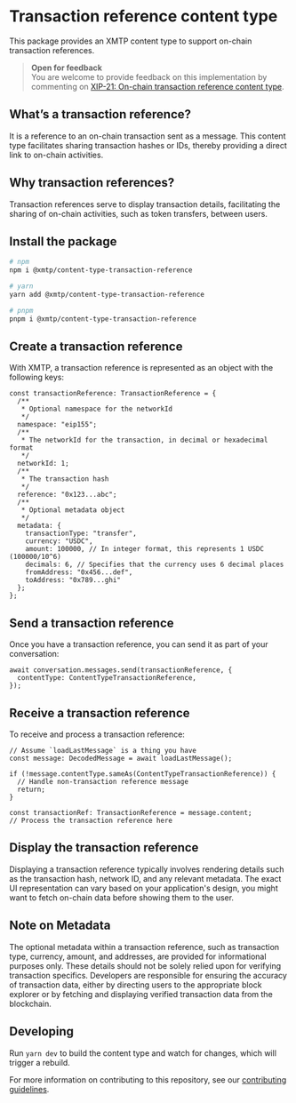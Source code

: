 # Transaction reference content type

This package provides an XMTP content type to support on-chain transaction references.

> **Open for feedback**  
> You are welcome to provide feedback on this implementation by commenting on [XIP-21: On-chain transaction reference content type](https://community.xmtp.org/t/xip-21-on-chain-transaction-reference-content-type/532).

## What’s a transaction reference?

It is a reference to an on-chain transaction sent as a message. This content type facilitates sharing transaction hashes or IDs, thereby providing a direct link to on-chain activities.

## Why transaction references?

Transaction references serve to display transaction details, facilitating the sharing of on-chain activities, such as token transfers, between users.

## Install the package

```bash
# npm
npm i @xmtp/content-type-transaction-reference

# yarn
yarn add @xmtp/content-type-transaction-reference

# pnpm
pnpm i @xmtp/content-type-transaction-reference
```

## Create a transaction reference

With XMTP, a transaction reference is represented as an object with the following keys:

```tsx
const transactionReference: TransactionReference = {
  /**
   * Optional namespace for the networkId
   */
  namespace: "eip155";
  /**
   * The networkId for the transaction, in decimal or hexadecimal format
   */
  networkId: 1;
  /**
   * The transaction hash
   */
  reference: "0x123...abc";
  /**
   * Optional metadata object
   */
  metadata: {
    transactionType: "transfer",
    currency: "USDC",
    amount: 100000, // In integer format, this represents 1 USDC (100000/10^6)
    decimals: 6, // Specifies that the currency uses 6 decimal places
    fromAddress: "0x456...def",
    toAddress: "0x789...ghi"
  };
};
```

## Send a transaction reference

Once you have a transaction reference, you can send it as part of your conversation:

```tsx
await conversation.messages.send(transactionReference, {
  contentType: ContentTypeTransactionReference,
});
```

## Receive a transaction reference

To receive and process a transaction reference:

```tsx
// Assume `loadLastMessage` is a thing you have
const message: DecodedMessage = await loadLastMessage();

if (!message.contentType.sameAs(ContentTypeTransactionReference)) {
  // Handle non-transaction reference message
  return;
}

const transactionRef: TransactionReference = message.content;
// Process the transaction reference here
```

## Display the transaction reference

Displaying a transaction reference typically involves rendering details such as the transaction hash, network ID, and any relevant metadata. The exact UI representation can vary based on your application's design, you might want to fetch on-chain data before showing them to the user.

## Note on Metadata

The optional metadata within a transaction reference, such as transaction type, currency, amount, and addresses, are provided for informational purposes only. These details should not be solely relied upon for verifying transaction specifics. Developers are responsible for ensuring the accuracy of transaction data, either by directing users to the appropriate block explorer or by fetching and displaying verified transaction data from the blockchain.

## Developing

Run `yarn dev` to build the content type and watch for changes, which will trigger a rebuild.

For more information on contributing to this repository, see our [contributing guidelines](../../CONTRIBUTING.md).
